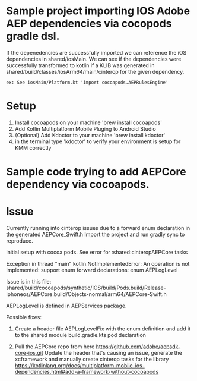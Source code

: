 # Sample project importing IOS Adobe AEP dependencies via cocopods gradle dsl.
If the depenedencies are successfully imported we can reference the iOS dependencies in shared/iosMain. We can see if the dependencies were successfully transformed to kotlin if a KLIB was generated in shared/build/classes/iosArm64/main/cinterop for the given dependency.
    
    ex: See iosMain/Platform.kt 'import cocoapods.AEPRulesEngine'

# Setup
1. Install cocoapods on your machine 'brew install cocoapods'
2. Add Kotlin Multiplatform Mobile Pluging to Android Studio
3. (Optional) Add Kdoctor to your machine 'brew install kdoctor'
4. in the terminal type 'kdoctor' to verify your environment is setup for KMM correctly

# Sample code trying to add AEPCore dependency via cocoapods.
[<script src="https://gist.github.com/rf19l/ea6b384d674e51dc79df2413c6ed48cd.js"></script>
](https://gist.github.com/rf19l/ea6b384d674e51dc79df2413c6ed48cd)

# Issue
Currently running into cinterop issues due to a forward enum declaration in the generated AEPCore_Swift.h
Import the project and run gradly sync to reproduce. 

initial setup with cocoa pods.
See error for :shared:cinteropAEPCore tasks

Exception in thread "main" kotlin.NotImplementedError: An operation is not implemented: support enum forward declarations: enum AEPLogLevel

Issue is in this file:
shared/build/cocoapods/synthetic/IOS/build/Pods.build/Release-iphoneos/AEPCore.build/Objects-normal/arm64/AEPCore-Swift.h

AEPLogLevel is defined in AEPServices package.

Possible fixes:
1. Create a header file AEPLogLevelFix with the enum definition and add it to the shared module build.gradle.kts pod declaration

2. Pull the AEPCore repo from here https://github.com/adobe/aepsdk-core-ios.git
    Update the header that's causing an issue, generate the xcframework and manually create cinterop tasks for the library
    https://kotlinlang.org/docs/multiplatform-mobile-ios-dependencies.html#add-a-framework-without-cocoapods
